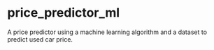 # price_predictor_ml
A price predictor using a machine learning algorithm and a dataset to predict used car price.
